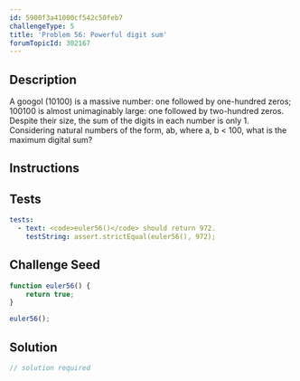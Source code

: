 ```yaml
---
id: 5900f3a41000cf542c50feb7
challengeType: 5
title: 'Problem 56: Powerful digit sum'
forumTopicId: 302167
---
```


## Description
<section id='description'>
A googol (10100) is a massive number: one followed by one-hundred zeros; 100100 is almost unimaginably large: one followed by two-hundred zeros. Despite their size, the sum of the digits in each number is only 1.
Considering natural numbers of the form, ab, where a, b < 100, what is the maximum digital sum?
</section>

## Instructions
<section id='instructions'>

</section>

## Tests
<section id='tests'>

```yml
tests:
  - text: <code>euler56()</code> should return 972.
    testString: assert.strictEqual(euler56(), 972);

```

</section>

## Challenge Seed
<section id='challengeSeed'>

<div id='js-seed'>

```js
function euler56() {
    return true;
}

euler56();
```

</div>



</section>

## Solution
<section id='solution'>

```js
// solution required
```

</section>
